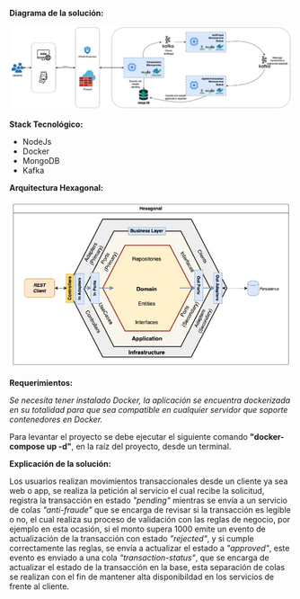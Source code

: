 **Diagrama de la solución:**

![Diagrama](diagram.jpeg)

**Stack Tecnológico:**

- NodeJs
- Docker
- MongoDB
- Kafka

**Arquitectura Hexagonal:**

![Diagrama](arquitectura.jpg)

**Requerimientos:**

*Se necesita tener instalado Docker, la aplicación se encuentra dockerizada en su totalidad para que sea compatible en cualquier servidor que soporte contenedores en Docker.*

Para levantar el proyecto se debe ejecutar el siguiente comando **"docker-compose up -d"**, en la raíz del proyecto, desde un terminal.

**Explicación de la solución:**

Los usuarios realizan movimientos transaccionales desde un cliente ya sea web o app, se realiza la petición al servicio el cual recibe la solicitud, registra la transacción en estado *"pending"* mientras se envía a un servicio de colas *"anti-fraude"* que se encarga de revisar si la transacción es legible o no, el cual realiza su proceso de validación con las reglas de negocio, por ejemplo en esta ocasión, si el monto supera 1000 emite un evento de actualización de la transacción con estado *"rejected"*, y si cumple correctamente las reglas, se envía a actualizar el estado a *"approved"*, este evento es enviado a una cola *"transaction-status"*, que se encarga de actualizar el estado de la transacción en la base, esta separación de colas se realizan con el fin de mantener alta disponibildad en los servicios de frente al cliente.